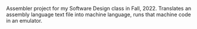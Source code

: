 Assembler project for my Software Design class in Fall, 2022. Translates an assembly language text file into machine language, runs that machine code in an emulator.
